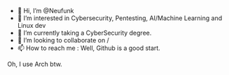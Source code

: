 - 👋 Hi, I’m @Neufunk
- 👀 I’m interested in Cybersecurity, Pentesting, AI/Machine Learning and Linux dev
- 🌱 I’m currently taking a CyberSecurity degree.
- 💞️ I’m looking to collaborate on /
- 📫 How to reach me : Well, Github is a good start.

Oh, I use Arch btw.

<!---
Neufunk/Neufunk is a ✨ special ✨ repository because its `README.md` (this file) appears on your GitHub profile.
You can click the Preview link to take a look at your changes.
--->
